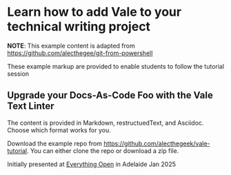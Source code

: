# Learn how to add Vale to your technical writing project

__NOTE__: This example content is adapted from https://github.com/alecthegee/git-from-powershell

These example markup are provided to enable students to follow the tutorial session

## Upgrade your Docs-As-Code Foo with the Vale Text Linter 

The content is provided in Markdown, restructuedText, and Asciidoc.
Choose which format works for you.

Download the example repo from https://github.com/alecthegeek/vale-tutorial.
You can either clone the repo or download a zip file.

Initially presented at [Everything Open](https://2025.everythingopen.au/)
in Adelaide Jan 2025

